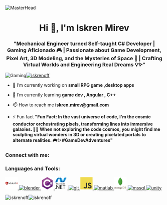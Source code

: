 ![MasterHead](https://64.media.tumblr.com/0c9ea04b5af5e977328e63b59f26c910/c5955a927d5a21e3-c9/s2048x3072/00326addd2ead6e8a9dbb194ec80f94f9acec38d.gif)
<h1 align="center">Hi 👋, I'm Iskren Mirev</h1>
<h3 align="center">"Mechanical Engineer turned Self-taught C# Developer | Gaming Aficionado 🎮 | Passionate about Game Development, Pixel Art, 3D Modeling, and the Mysteries of Space 🌌 | Crafting Virtual Worlds and Engineering Real Dreams 💡✨"</h3>
<img align="left" alt="Gaming"  src="https://mir-s3-cdn-cf.behance.net/project_modules/hd/550a2f37061861.5733485064a6d.gif">

<p align="left"> <a href="https://github.com/ryo-ma/github-profile-trophy"><img src="https://github-profile-trophy.vercel.app/?username=iskrenoff" alt="iskrenoff" /></a> </p>

- 🔭 I’m currently working on **small RPG game ,desktop apps**

- 🌱 I’m currently learning **game dev , Angular , C++**

- 📫 How to reach me **iskren.mirev@gmail.com**

- ⚡ Fun fact **"Fun Fact: In the vast universe of code, I'm the cosmic conductor orchestrating pixels, transforming lines into immersive galaxies. 🌌🚀 When not exploring the code cosmos, you might find me sculpting virtual wonders in 3D or creating pixelated portals to alternate realities. 🎮✨ #GameDevAdventures"**

<h3 align="left">Connect with me:</h3>
<p align="left">
</p>

<h3 align="left">Languages and Tools:</h3>
<p align="left"> <a href="https://angular.io" target="_blank" rel="noreferrer"> <img src="https://raw.githubusercontent.com/devicons/devicon/master/icons/angularjs/angularjs-original-wordmark.svg" alt="angularjs" width="40" height="40"/> </a> <a href="https://www.blender.org/" target="_blank" rel="noreferrer"> <img src="https://download.blender.org/branding/community/blender_community_badge_white.svg" alt="blender" width="40" height="40"/> </a> <a href="https://www.w3schools.com/cs/" target="_blank" rel="noreferrer"> <img src="https://raw.githubusercontent.com/devicons/devicon/master/icons/csharp/csharp-original.svg" alt="csharp" width="40" height="40"/> </a> <a href="https://dotnet.microsoft.com/" target="_blank" rel="noreferrer"> <img src="https://raw.githubusercontent.com/devicons/devicon/master/icons/dot-net/dot-net-original-wordmark.svg" alt="dotnet" width="40" height="40"/> </a> <a href="https://git-scm.com/" target="_blank" rel="noreferrer"> <img src="https://www.vectorlogo.zone/logos/git-scm/git-scm-icon.svg" alt="git" width="40" height="40"/> </a> <a href="https://developer.mozilla.org/en-US/docs/Web/JavaScript" target="_blank" rel="noreferrer"> <img src="https://raw.githubusercontent.com/devicons/devicon/master/icons/javascript/javascript-original.svg" alt="javascript" width="40" height="40"/> </a> <a href="https://www.mathworks.com/" target="_blank" rel="noreferrer"> <img src="https://upload.wikimedia.org/wikipedia/commons/2/21/Matlab_Logo.png" alt="matlab" width="40" height="40"/> </a> <a href="https://www.mongodb.com/" target="_blank" rel="noreferrer"> <img src="https://raw.githubusercontent.com/devicons/devicon/master/icons/mongodb/mongodb-original-wordmark.svg" alt="mongodb" width="40" height="40"/> </a> <a href="https://www.microsoft.com/en-us/sql-server" target="_blank" rel="noreferrer"> <img src="https://www.svgrepo.com/show/303229/microsoft-sql-server-logo.svg" alt="mssql" width="40" height="40"/> </a> <a href="https://unity.com/" target="_blank" rel="noreferrer"> <img src="https://www.vectorlogo.zone/logos/unity3d/unity3d-icon.svg" alt="unity" width="40" height="40"/> </a> </p>

<p><img align="left" src="https://github-readme-stats.vercel.app/api/top-langs?username=iskrenoff&show_icons=true&theme=dark&locale=en&layout=compact" alt="iskrenoff" /></p>



<p><img align="left" src="https://github-readme-streak-stats.herokuapp.com/?user=iskrenoff&theme=dark" alt="iskrenoff" /></p>
